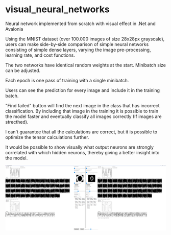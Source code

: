 # visual_neural_networks
Neural network implemented from scratch with visual effect in .Net and Avalonia

Using the MNIST dataset (over 100.000 images of size 28x28px grayscale), users can make side-by-side comparison of simple neural networks consisting of simple dense layers, varying the image pre-processing, learning rate, and cost functions.

The two networks have identical random weights at the start. Minibatch size can be adjusted.

Each epoch is one pass of training with a single minibatch.

Users can see the prediction for every image and include it in the training batch.

"Find failed" button will find the next image in the class that has incorrect classification. By including that image in the training it is possible to train the model faster and eventually classify all images correctly (If images are strecthed).

I can't guarantee that all the calculations are correct, but it is possible to optimize the tensor calculations further.

It would be possible to show visually what output neurons are strongly correlated with which hidden neurons, thereby giving a better insight into the model.

![Alt text](screenshot.png?raw=true)
